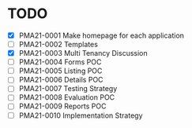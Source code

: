 # TODO

- [x] PMA21-0001 Make homepage for each application
- [ ] PMA21-0002 Templates
- [x] PMA21-0003 Multi Tenancy Discussion
- [ ] PMA21-0004 Forms POC
- [ ] PMA21-0005 Listing POC
- [ ] PMA21-0006 Details POC
- [ ] PMA21-0007 Testing Strategy
- [ ] PMA21-0008 Evaluation POC
- [ ] PMA21-0009 Reports POC
- [ ] PMA21-0010 Implementation Strategy
